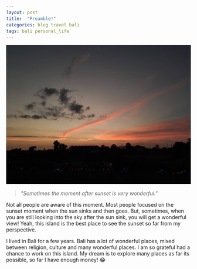 ```yaml
---
layout: post
title:  "Preamble!"
categories: blog travel bali
tags: bali personal_life
---
```

![sunset](/assets/img/20200122_190009.jpg)

> _"Sometimes the moment after sunset is very wonderful."_

Not all people are aware of this moment. Most people focused on the sunset moment when the sun sinks and then goes. But, sometimes, when you are still looking into the sky after the sun sink, you will get a wonderful view! Yeah, this island is the best place to see the sunset so far from my perspective.

I lived in Bali for a few years. Bali has a lot of wonderful places, mixed between religion, culture and many wonderful places. I am so grateful had a chance to work on this island. My dream is to explore many places as far its possible, so far I have enough money! 😂